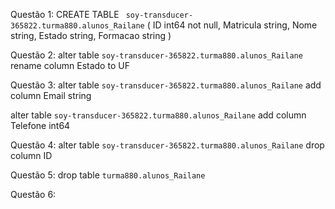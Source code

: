 Questão 1:
CREATE TABLE ` soy-transducer-365822.turma880.alunos_Railane` (
 ID int64 not null,
 Matricula string,
 Nome string,
 Estado string,
 Formacao string
)

Questão 2:
alter table `soy-transducer-365822.turma880.alunos_Railane` 
rename column Estado to UF

Questão 3:
alter table `soy-transducer-365822.turma880.alunos_Railane` 
add column Email string

alter table `soy-transducer-365822.turma880.alunos_Railane` 
add column Telefone int64

Questão 4:
alter table `soy-transducer-365822.turma880.alunos_Railane` 
drop column ID

Questão 5:
drop table `turma880.alunos_Railane`

Questão 6:



